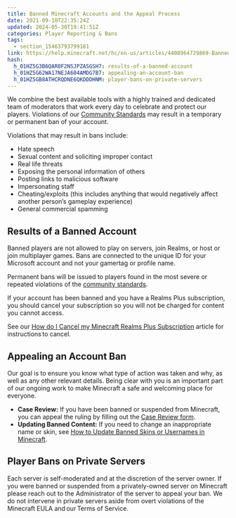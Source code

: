 ```yaml
---
title: Banned Minecraft Accounts and the Appeal Process
date: 2021-09-10T22:35:24Z
updated: 2024-05-30T19:41:51Z
categories: Player Reporting & Bans
tags:
  - section_15463793799181
link: https://help.minecraft.net/hc/en-us/articles/4408964729869-Banned-Minecraft-Accounts-and-the-Appeal-Process
hash:
  h_01HZ5G3B6QAR0F2NSJPZASGSH7: results-of-a-banned-account
  h_01HZ5G62WA17NEJA604AMDG7B7: appealing-an-account-ban
  h_01HZ5GB8ATHCRQDNE6QKDDDHNM: player-bans-on-private-servers
---
```


We combine the best available tools with a highly trained and dedicated team of moderators that work every day to celebrate and protect our players. Violations of our [Community Standards](https://www.minecraft.net/en-us/community-standards) may result in a temporary or permanent ban of your account.

Violations that may result in bans include:

- Hate speech
- Sexual content and soliciting improper contact
- Real life threats
- Exposing the personal information of others
- Posting links to malicious software
- Impersonating staff
- Cheating/exploits (this includes anything that would negatively affect another person’s gameplay experience)
- General commercial spamming

## Results of a Banned Account

Banned players are not allowed to play on servers, join Realms, or host or join multiplayer games. Bans are connected to the unique ID for your Microsoft account and not your gamertag or profile name.

Permanent bans will be issued to players found in the most severe or repeated violations of the [community standards](https://www.minecraft.net/en-us/community-standards).

If your account has been banned and you have a Realms Plus subscription, you should cancel your subscription so you will not be charged for content you cannot access.

See our [How do I Cancel my Minecraft Realms Plus Subscription](../Manage-Realms-Subscriptions/Renew-an-Expired-Minecraft-Bedrock-Edition-Realms-Subscription.md#h_01FGCVE88JFXE24WPYJJHZGQ9W) article for instructions to cancel.

## Appealing an Account Ban

Our goal is to ensure you know what type of action was taken and why, as well as any other relevant details. Being clear with you is an important part of our ongoing work to make Minecraft a safe and welcoming place for everyone.

- **Case Review:** If you have been banned or suspended from Minecraft, you can appeal the ruling by filling out the [Case Review form](https://aka.ms/Case-Review-Minecraft).
- **Updating Banned Content:** If you need to change an inappropriate name or skin, see [How to Update Banned Skins or Usernames in Minecraft](./How-to-Update-Banned-Skins-or-Usernames-in-Minecraft.md).

## Player Bans on Private Servers

Each server is self-moderated and at the discretion of the server owner. If you were banned or suspended from a privately-owned server on Minecraft please reach out to the Administrator of the server to appeal your ban. We do not intervene in private servers aside from overt violations of the Minecraft EULA and our Terms of Service.
